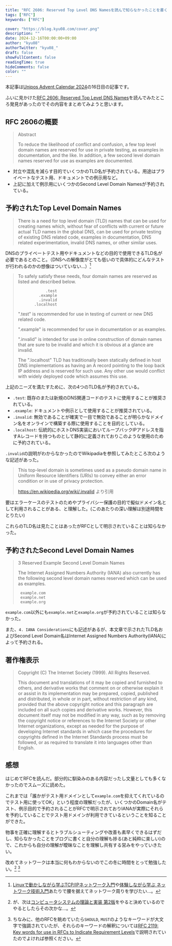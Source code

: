 ```yaml
---
title: "RFC 2606: Reserved Top Level DNS Namesを読んで知らなかったことを書く"
tags: ["RFC"]
keywords: ["RFC"]

cover: "https://blog.kyu08.com/cover.png"
description: ""
date: 2024-12-16T00:00:00+09:00
author: "kyu08"
authorTwitter: "kyu08_"
draft: false
showFullContent: false
readingTime: true
hideComments: false
color: ""
---
```


本記事は[Unipos Advent Calendar 2024](https://qiita.com/advent-calendar/2024/unipos)の16日目の記事です。

ふいに見かけた[RFC 2606: Reserved Top Level DNS Names](https://datatracker.ietf.org/doc/html/rfc2606)を読んでみたところ発見があったのでその内容をまとめてみようと思います。

## RFC 2606の概要

> Abstract
> 
> To reduce the likelihood of conflict and confusion, a few top level
> domain names are reserved for use in private testing, as examples in
> documentation, and the like.  In addition, a few second level domain
> names reserved for use as examples are documented.

- 対立や混乱を減らす目的でいくつかのTLD名が予約されている。用途はプライベートなテスト用、ドキュメントでの例示用など。
- 上記に加えて例示用にいくつかのSecond Level Domain Namesが予約されている。

## 予約されたTop Level Domain Names
> There is a need for top level domain (TLD) names that can be used for
> creating names which, without fear of conflicts with current or
> future actual TLD names in the global DNS, can be used for private
> testing of existing DNS related code, examples in documentation, DNS
> related experimentation, invalid DNS names, or other similar uses.

DNSのプライベートテスト用やドキュメントなどの目的で使用できるTLD名が必要であるとのこと。（DNSへの解像度がとても低いので具体的にどんなテストが行われるのかの想像はついていない...）[^1]

> To safely satisfy these needs, four domain names are reserved as
> listed and described below.
>
>                 .test
>              .example
>              .invalid
>            .localhost
>
>    ".test" is recommended for use in testing of current or new DNS
>    related code.
>
>    ".example" is recommended for use in documentation or as examples.
>
>    ".invalid" is intended for use in online construction of domain
>    names that are sure to be invalid and which it is obvious at a
>    glance are invalid.
>
>    The ".localhost" TLD has traditionally been statically defined in
>    host DNS implementations as having an A record pointing to the
>    loop back IP address and is reserved for such use.  Any other use
>    would conflict with widely deployed code which assumes this use.

上記のニーズを満たすために、次の4つのTLD名が予約されている。

- `.test`: 既存のまたは新規のDNS関連コードのテストに使用することが推奨されている。
- `.example`: ドキュメントや例示として使用することが推奨されている。
- `.invalid`: 無効であることが確実で一目で無効であることが明らかなドメイン名をオンラインで構築する際に使用することを目的としている。
- `.localhost`: 伝統的にホストDNS実装においてループバックIPアドレスを指すAレコードを持つものとして静的に定義されておりこのような使用のために予約されている。

`.invalid`の説明がわからなかったのでWikipadiaを参照してみたところ次のような記述があった。

> This top-level domain is sometimes used as a pseudo domain name in Uniform Resource Identifiers (URIs) to convey either an error condition or in use of privacy protection.
> 
> https://en.wikipedia.org/wiki/.invalid より引用

要はエラーケースのテストのためやプライバシー保護の目的で擬似ドメイン名として利用されることがある、と理解した。(このあたりの深い理解は別途時間をとりたい)

これらのTLD名は見たことはあったがRFCとして明示されていることは知らなかった。

## 予約されたSecond Level Domain Names

> 3 Reserved Example Second Level Domain Names
> 
> The Internet Assigned Numbers Authority (IANA) also currently has the
> following second level domain names reserved which can be used as
> examples.
> 
>      example.com
>      example.net
>      example.org

`example.com`以外にも`example.net`と`example.org`が予約されていることは知らなかった。

また、`4. IANA Considerations`にも記述があるが、本文章で示されたTLD名およびSecond Level Domain名はInternet Assigned Numbers Authority(IANA)によって予約される。

## 著作権表示
>   Copyright (C) The Internet Society (1999).  All Rights Reserved.
>
>   This document and translations of it may be copied and furnished to
>   others, and derivative works that comment on or otherwise explain it
>   or assist in its implementation may be prepared, copied, published
>   and distributed, in whole or in part, without restriction of any
>   kind, provided that the above copyright notice and this paragraph are
>   included on all such copies and derivative works.  However, this
>   document itself may not be modified in any way, such as by removing
>   the copyright notice or references to the Internet Society or other
>   Internet organizations, except as needed for the purpose of
>   developing Internet standards in which case the procedures for
>   copyrights defined in the Internet Standards process must be
>   followed, or as required to translate it into languages other than
>   English.

## 感想
はじめてRFCを読んだ。部分的に馴染みのある内容だったし文量としても多くなかったのでスムーズに読めた。

これまでは「誰かがテスト用ドメインとして`example.com`を抑えてくれているのでテスト用に使ってOK」という程度の理解だったが、いくつかのDomain名がテスト、例示目的で予約されることがRFCで明示されておりIANAが実際にそれらを予約していることでテスト用ドメインが利用できているということを知ることができた。

物事を正確に理解するとトラブルシューティングや改善も素早くできるはずだし、知らなかったことをブログに書くと自分の理解も捗る(あと純粋に楽しい)ので、これからも自分の理解が曖昧なことを理解し共有する営みをやっていきたい。

改めてネットワークは本当に何もわからないのでこの冬に時間をとって勉強したい。[^2] [^3]

[^1]: [Linuxで動かしながら学ぶTCP/IPネットワーク入門](https://www.amazon.co.jp/Linux%E3%81%A7%E5%8B%95%E3%81%8B%E3%81%97%E3%81%AA%E3%81%8C%E3%82%89%E5%AD%A6%E3%81%B6TCP-IP%E3%83%8D%E3%83%83%E3%83%88%E3%83%AF%E3%83%BC%E3%82%AF%E5%85%A5%E9%96%80-%E3%82%82%E3%81%BF%E3%81%98%E3%81%82%E3%82%81-ebook/dp/B085BG8CH5)や[体験しながら学ぶ ネットワーク技術入門](https://www.sbcr.jp/product/4815618599/)あたりで腰を据えてネットワーク周りを学びたい...。
[^2]: が、次は[コンピュータシステムの理論と実装 第2版](https://www.oreilly.co.jp/books/9784814400874/)をやると決めているのでやるとしたらその次かな...。
[^3]: ちなみに、他のRFCを眺めていたら`SHOULD`, `MUST`のようなキーワードが大文字で強調されていたが、それらのキーワードの解釈については[RFC 2119: Key words for use in RFCs to Indicate Requirement Levels](https://datatracker.ietf.org/doc/html/rfc2119)で説明されていたのでよければ参照ください。
